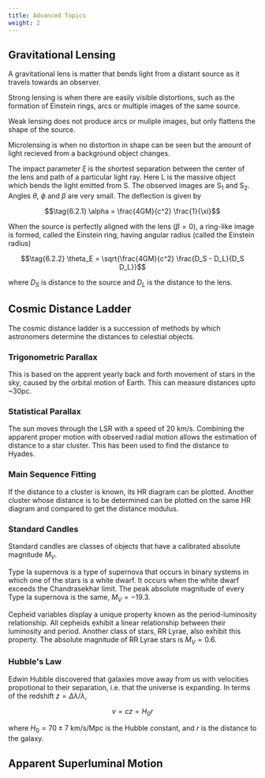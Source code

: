 ```yaml
---
title: Advanced Topics
weight: 2
---
```


## Gravitational Lensing

A gravitational lens is matter that bends light from a distant source as it travels towards an observer.

Strong lensing is when there are easily visible distortions, such as the formation of Einstein rings, arcs or multiple images of the same source.

Weak lensing does not produce arcs or muliple images, but only flattens the shape of the source.

Microlensing is when no distortion in shape can be seen but the amount of light recieved from a background object changes.

The impact parameter $\xi$ is the shortest separation between the center of the lens and path of a particular light ray. Here L is the massive object which bends the light emitted from S. The observed images are S$_1$ and S$_2$. Angles $\theta$, $\phi$ and $\beta$ are very  small. The deflection is given by

$$\tag{6.2.1} \alpha = \frac{4GM}{c^2} \frac{1}{\xi}$$

When the source is perfectly aligned with the lens ($\beta = 0$), a ring-like image is formed, called the Einstein ring, having angular radius (called the Einstein radius)

$$\tag{6.2.2} \theta_E = \sqrt{\frac{4GM}{c^2} \frac{D_S - D_L}{D_S D_L}}$$

where $D_S$ is distance to the source and $D_L$ is the distance to the lens.

## Cosmic Distance Ladder

The cosmic distance ladder is a succession of methods by which astronomers determine the distances to celestial objects.

### Trigonometric Parallax

This is based on the apprent yearly back and forth movement of stars in the sky, caused by the orbital motion of Earth. This can measure distances upto ~30pc.

### Statistical Parallax

The sun moves through the LSR with a speed of 20 km/s. Combining the apparent proper motion with observed radial motion allows the estimation of distance to a star cluster. This has been used to find the distance to Hyades.

### Main Sequence Fitting

If the distance to a cluster is known, its HR diagram can be plotted. Another cluster whose distance is to be determined can be plotted on the same HR diagram and compared to get the distance modulus.

### Standard Candles

Standard candles are classes of objects that have a calibrated absolute magnitude $M_V$.

Type Ia supernova is a type of supernova that occurs in binary systems in which one of the stars is a white dwarf. It occurs when the white dwarf exceeds the Chandrasekhar limit. The peak absolute magnitude of every Type Ia supernova is the same, $M_V = -19.3$.

Cepheid variables display a unique property known as the period-luminosity relationship. All cepheids exhibit a linear relationship between their luminosity and period. Another class of stars, RR Lyrae, also exhibit this property. The absolute magnitude of RR Lyrae stars is $M_V = 0.6$.

### Hubble's Law

Edwin Hubble discovered that galaxies move away from us with velocities propotional to their separation, i.e. that the universe is expanding. In terms of the redshift $z = \Delta \lambda / \lambda$,

$$\tag{6.2.3} v = cz = H_0 r$$

where $H_0 = 70 \pm 7$ km/s/Mpc is the Hubble constant, and $r$ is the distance to the galaxy.

## Apparent Superluminal Motion
